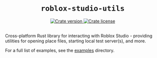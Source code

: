 <!-- markdownlint-disable MD033 -->

<h1 align="center"><code>roblox-studio-utils</code></h1>

<div align="center">
	<div>
		<a href="https://crates.io/crates/roblox-studio-utils">
			<img src="https://img.shields.io/crates/v/roblox-studio-utils.svg?label=Version" alt="Crate version" />
		</a>
		<a href="https://github.com/filiptibell/roblox-studio-utils/blob/main/LICENSE.txt">
			<img src="https://img.shields.io/github/license/filiptibell/roblox-studio-utils.svg?label=License&color=informational" alt="Crate license" />
		</a>
	</div>
</div>

<br/>

Cross-platform Rust library for interacting with Roblox Studio - providing utilities for opening place files, starting local test server(s), and more.

For a full list of examples, see the [examples](/examples/) directory.
